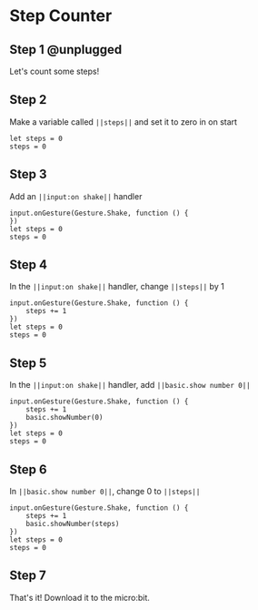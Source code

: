 # Step Counter

## Step 1 @unplugged

Let's count some steps!

## Step 2

Make a variable called `||steps||` and set it to zero in on start 

```blocks
let steps = 0
steps = 0
```

## Step 3

Add an ``||input:on shake||`` handler

```blocks
input.onGesture(Gesture.Shake, function () {
})
let steps = 0
steps = 0
```

## Step 4

In the ``||input:on shake||`` handler, change `||steps||` by 1

```blocks
input.onGesture(Gesture.Shake, function () {
    steps += 1
})
let steps = 0
steps = 0
```

## Step 5

In the ``||input:on shake||`` handler, add ``||basic.show number 0||``

```blocks
input.onGesture(Gesture.Shake, function () {
    steps += 1
    basic.showNumber(0)
})
let steps = 0
steps = 0
```

## Step 6

In ``||basic.show number 0||``, change 0 to `||steps||`

```blocks
input.onGesture(Gesture.Shake, function () {
    steps += 1
    basic.showNumber(steps)
})
let steps = 0
steps = 0
```


## Step 7

That's it! Download it to the micro:bit.
